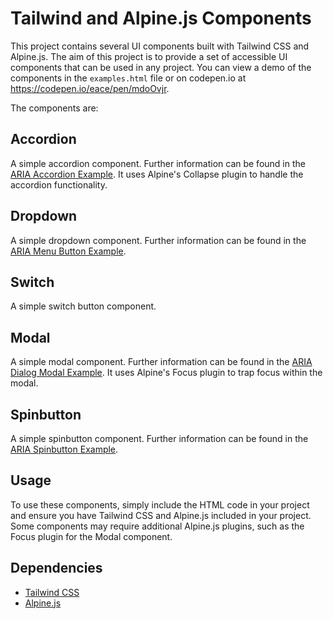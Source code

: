 # Tailwind and Alpine.js Components

This project contains several UI components built with Tailwind CSS and Alpine.js.
The aim of this project is to provide a set of accessible UI components that can be used in any project.
You can view a demo of the components in the `examples.html` file or on codepen.io at https://codepen.io/eace/pen/mdoOvjr.

The components are:

## Accordion

A simple accordion component. Further information can be found in
the [ARIA Accordion Example](https://www.w3.org/WAI/ARIA/apg/patterns/accordion/examples/accordion/). It uses Alpine's
Collapse plugin to handle the accordion functionality.

## Dropdown

A simple dropdown component. Further information can be found in
the [ARIA Menu Button Example](https://www.w3.org/WAI/ARIA/apg/patterns/menu-button/).

## Switch

A simple switch button component.

## Modal

A simple modal component. Further information can be found in
the [ARIA Dialog Modal Example](https://www.w3.org/WAI/ARIA/apg/patterns/dialog-modal/examples/dialog/). It uses
Alpine's Focus plugin to trap focus within the modal.

## Spinbutton

A simple spinbutton component. Further information can be found in the
[ARIA Spinbutton Example](https://www.w3.org/WAI/ARIA/apg/patterns/spinbutton/).

## Usage

To use these components, simply include the HTML code in your project and ensure you have Tailwind CSS and Alpine.js
included in your project. Some components may require additional Alpine.js plugins, such as the Focus plugin for the
Modal component.

## Dependencies

- [Tailwind CSS](https://tailwindcss.com/)
- [Alpine.js](https://alpinejs.dev/)